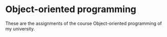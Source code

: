 # Object-oriented programming
These are the assignments of the course Object-oriented programming of my university.
